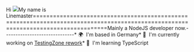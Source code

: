 Hi ![](https://user-images.githubusercontent.com/18350557/176309783-0785949b-9127-417c-8b55-ab5a4333674e.gif)My name is Linemaster==================================================================================================================================Mainly a NodeJS developer now.------------------------------* 🌍  I'm based in Germany* 🚀  I'm currently working on [TestingZone rework](https://testingzone.pages.dev/)* 🧠  I'm learning TypeScript
